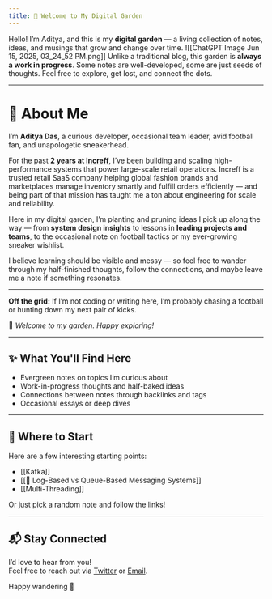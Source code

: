 ```yaml
---
title: 🌱 Welcome to My Digital Garden
---
```



Hello! I’m Aditya, and this is my **digital garden** — a living collection of notes, ideas, and musings that grow and change over time.
![[ChatGPT Image Jun 15, 2025, 03_24_52 PM.png]]
Unlike a traditional blog, this garden is **always a work in progress**. Some notes are well-developed, some are just seeds of thoughts. Feel free to explore, get lost, and connect the dots.

---
# 🌱 About Me

I’m **Aditya Das**, a curious developer, occasional team leader, avid football fan, and unapologetic sneakerhead.

For the past **2 years at [Increff](https://www.increff.com/)**, I’ve been building and scaling high-performance systems that power large-scale retail operations. Increff is a trusted retail SaaS company helping global fashion brands and marketplaces manage inventory smartly and fulfill orders efficiently — and being part of that mission has taught me a ton about engineering for scale and reliability.

Here in my digital garden, I’m planting and pruning ideas I pick up along the way — from **system design insights** to lessons in **leading projects and teams**, to the occasional note on football tactics or my ever-growing sneaker wishlist.

I believe learning should be visible and messy — so feel free to wander through my half-finished thoughts, follow the connections, and maybe leave me a note if something resonates.

---

**Off the grid:** If I’m not coding or writing here, I’m probably chasing a football or hunting down my next pair of kicks.

🌿 _Welcome to my garden. Happy exploring!_

---

## ✨ What You'll Find Here

- Evergreen notes on topics I’m curious about
- Work-in-progress thoughts and half-baked ideas
- Connections between notes through backlinks and tags
- Occasional essays or deep dives

---

## 🚀 Where to Start

Here are a few interesting starting points:
- [[Kafka]]
- [[🧾 Log-Based vs Queue-Based Messaging Systems]]
- [[Multi-Threading]]

Or just pick a random note and follow the links!

---

## 📬 Stay Connected

I’d love to hear from you!  
Feel free to reach out via [Twitter](https://twitter.com/) or [Email](mailto:your@email.com).

Happy wandering 🌿
